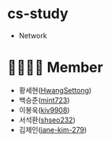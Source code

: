 # cs-study
- Network
  


# 👨‍👩‍👧‍👦 Member
- 황세현([HwangSettong](https://github.com/HwangSettong))
- 백승준([mint723](https://github.com/mint723))
- 이봉욱([kiv9908](https://github.com/kiv9908))   
- 서석환([shseo232](https://github.com/shseo232))
- 김제인([jane-kim-279](https://github.com/jane-kim-279))
